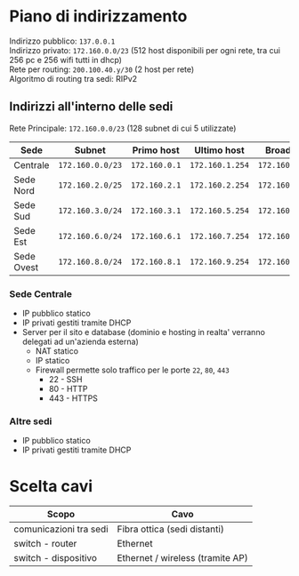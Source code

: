 # Piano di indirizzamento

Indirizzo pubblico: `137.0.0.1`  
Indirizzo privato: `172.160.0.0/23` (512 host disponibili per ogni rete, tra cui 256 pc e 256 wifi tutti in dhcp)  
Rete per routing: `200.100.40.y/30` (2 host per rete)  
Algoritmo di routing tra sedi: RIPv2

## Indirizzi all'interno delle sedi

Rete Principale: `172.160.0.0/23` (128 subnet di cui 5 utilizzate)

| Sede       | Subnet           | Primo host    | Ultimo host     | Broadcast       |
| ---------- | ---------------- | ------------- | --------------- | --------------- |
| Centrale   | `172.160.0.0/23` | `172.160.0.1` | `172.160.1.254` | `172.160.1.255` |
| Sede Nord  | `172.160.2.0/25` | `172.160.2.1` | `172.160.2.254` | `172.160.2.127` |
| Sede Sud   | `172.160.3.0/24` | `172.160.3.1` | `172.160.5.254` | `172.160.5.255` |
| Sede Est   | `172.160.6.0/24` | `172.160.6.1` | `172.160.7.254` | `172.160.7.255` |
| Sede Ovest | `172.160.8.0/24` | `172.160.8.1` | `172.160.9.254` | `172.160.9.255` |

### Sede Centrale

- IP pubblico statico
- IP privati gestiti tramite DHCP
- Server per il sito e database (dominio e hosting in realta' verranno delegati ad un'azienda esterna)
  - NAT statico
  - IP statico
  - Firewall permette solo traffico per le porte `22`, `80`, `443`
    - 22 - SSH
    - 80 - HTTP
    - 443 - HTTPS

### Altre sedi

- IP pubblico statico
- IP privati gestiti tramite DHCP

# Scelta cavi

| Scopo                  | Cavo                             |
| ---------------------- | -------------------------------- |
| comunicazioni tra sedi | Fibra ottica (sedi distanti)     |
| switch - router        | Ethernet                         |
| switch - dispositivo   | Ethernet / wireless (tramite AP) |
